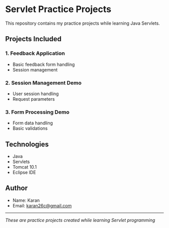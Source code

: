 # Servlet Practice Projects

This repository contains my practice projects while learning Java Servlets.

## Projects Included

### 1. Feedback Application
- Basic feedback form handling
- Session management

### 2. Session Management Demo
- User session handling
- Request parameters

### 3. Form Processing Demo
- Form data handling
- Basic validations

## Technologies
- Java
- Servlets
- Tomcat 10.1
- Eclipse IDE

## Author
- Name: Karan
- Email: karan26c@gmail.com

---
*These are practice projects created while learning Servlet programming*
